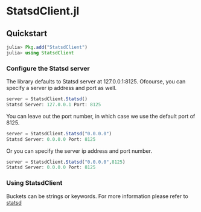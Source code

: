 # StatsdClient.jl


## Quickstart

```julia
julia> Pkg.add("StatsdClient")
julia> using StatsdClient
```

### Configure the Statsd server

The library defaults to Statsd server at 127.0.0.1:8125.
Ofcourse, you can specify a server ip address and port as well.

```julia
server = StatsdClient.Statsd()
Statsd Server: 127.0.0.1 Port: 8125
```

You can leave out the port number, in which case we use the default port of 8125.

```julia
server = StatsdClient.Statsd("0.0.0.0")
Statsd Server: 0.0.0.0 Port: 8125
```

Or you can specify the server ip address and port number.

```julia
server = StatsdClient.Statsd("0.0.0.0",8125)
Statsd Server: 0.0.0.0 Port: 8125
```

### Using StatsdClient

Buckets can be strings or keywords. For more information please refer to [statsd](https://github.com/etsy/statsd "statsd Github")